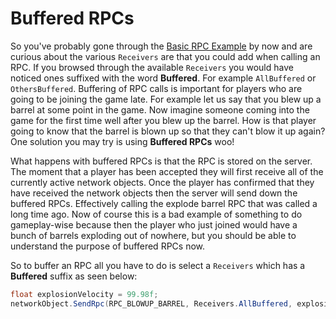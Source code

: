 # Buffered RPCs
So you've probably gone through the [Basic RPC Example](/GettingStarted/basic-rpc-example.md) by now and are curious about the various `Receivers` are that you could add when calling an RPC. If you browsed through the available `Receivers` you would have noticed ones suffixed with the word **Buffered**. For example `AllBuffered` or `OthersBuffered`. Buffering of RPC calls is important for players who are going to be joining the game late. For example let us say that you blew up a barrel at some point in the game. Now imagine someone coming into the game for the first time well after you blew up the barrel. How is that player going to know that the barrel is blown up so that they can't blow it up again? One solution you may try is using **Buffered RPCs** woo!

What happens with buffered RPCs is that the RPC is stored on the server. The moment that a player has been accepted they will first receive all of the currently active network objects. Once the player has confirmed that they have received the network objects then the server will send down the buffered RPCs. Effectively calling the explode barrel RPC that was called a long time ago. Now of course this is a bad example of something to do gameplay-wise because then the player who just joined would have a bunch of barrels exploding out of nowhere, but you should be able to understand the purpose of buffered RPCs now.

So to buffer an RPC all you have to do is select a `Receivers` which has a **Buffered** suffix as seen below:

```csharp
float explosionVelocity = 99.98f;
networkObject.SendRpc(RPC_BLOWUP_BARREL, Receivers.AllBuffered, explosionVelocity);
```
